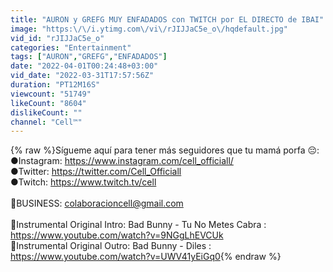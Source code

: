 ```yaml
---
title: "AURON y GREFG MUY ENFADADOS con TWITCH por EL DIRECTO de IBAI"
image: "https:\/\/i.ytimg.com\/vi\/rJIJJaC5e_o\/hqdefault.jpg"
vid_id: "rJIJJaC5e_o"
categories: "Entertainment"
tags: ["AURON","GREFG","ENFADADOS"]
date: "2022-04-01T00:24:48+03:00"
vid_date: "2022-03-31T17:57:56Z"
duration: "PT12M16S"
viewcount: "51749"
likeCount: "8604"
dislikeCount: ""
channel: "Cell™"
---
```

{% raw %}Sígueme aquí para tener más seguidores que tu mamá porfa 😔:<br />●Instagram: <a rel="nofollow" target="blank" href="https://www.instagram.com/cell_officiall/">https://www.instagram.com/cell_officiall/</a><br />●Twitter: <a rel="nofollow" target="blank" href="https://twitter.com/Cell_Officiall">https://twitter.com/Cell_Officiall</a><br />●Twitch: <a rel="nofollow" target="blank" href="https://www.twitch.tv/cell">https://www.twitch.tv/cell</a><br /><br />💌BUSINESS: colaboracioncell@gmail.com<br /><br />🎵Instrumental Original Intro: Bad Bunny - Tu No Metes Cabra : <a rel="nofollow" target="blank" href="https://www.youtube.com/watch?v=9NGgLhEVCUk">https://www.youtube.com/watch?v=9NGgLhEVCUk</a><br />🎵Instrumental Original Outro: Bad Bunny - Diles : <a rel="nofollow" target="blank" href="https://www.youtube.com/watch?v=UWV41yEiGq0">https://www.youtube.com/watch?v=UWV41yEiGq0</a>{% endraw %}
